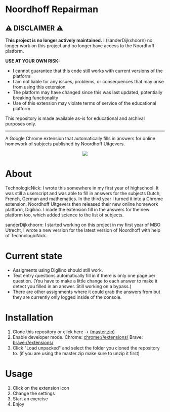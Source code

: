 # Noordhoff Repairman

## ⚠️ DISCLAIMER ⚠️

**This project is no longer actively maintained.** I (sanderDijkxhoorn) no longer work on this project and no longer have access to the Noordhoff platform. 

**USE AT YOUR OWN RISK:**
- I cannot guarantee that this code still works with current versions of the platform
- I am not liable for any issues, problems, or consequences that may arise from using this extension
- The platform may have changed since this was last updated, potentially breaking functionality
- Use of this extension may violate terms of service of the educational platform

This repository is made available as-is for educational and archival purposes only.

---

A Google Chrome extension that automatically fills in answers for online homework of subjects published by Noordhoff Uitgevers.

<p align="center">
  <img src="https://user-images.githubusercontent.com/15117158/144047870-af685ac2-8b65-4cad-9bb2-41ce9442165a.png">
</p>

# About

TechnologicNick:
I wrote this somewhere in my first year of highschool. It was still a userscript and was able to fill in answers for the subjects Dutch, French, German and mathematics. In the third year I turned it into a Chrome extension. Noordhoff Uitgevers then released their new online homework platform, Digilino. I made the extension fill in the answers for the new platform too, which added science to the list of subjects.

sanderDijkxhoorn:
I started working on this project in my first year of MBO Utrecht, I wrote a new version for the latest version of Noordhoff with help of TechnologicNick.

# Current state

* Assigments using Digilino should still work.
* Text entry questions automatically fill in if there is only one page per question. (You have to make a little change to each answer to make it detect you filled in an answer. Still working on a bypass.)
* There are other assignments where it could grab the answers from but they are currently only logged inside of the console.

# Installation

1. Clone this repository or click here -> (<a href="https://github.com/sanderDijkxhoorn/NoordhoffRepairman/archive/refs/heads/main.zip" target="_blank">master.zip</a>)
2. Enable developer mode. Chrome: [chrome://extensions/](chrome://extensions/) Brave: [brave://extensions/](brave://extensions/)
3. Click "Load unpacked" and select the folder you cloned the repository to. (if you are using the master.zip make sure to unzip it first)

# Usage

1. Click on the extension icon
2. Change the settings
3. Start an exercise
4. Enjoy
